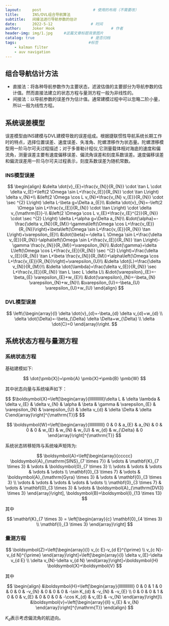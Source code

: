 ```yaml
---
layout:     post                       # 使用的布局（不需要改）
title:      INS/DVL组合导航算法
subtitle:   间接法进行导航参数的估计
date:       2022-5-12                 # 时间
author:     Joker Hook                         # 作者
header-img: img/1.jpg     #这篇文章标题背景图片
catalog: true                         # 是否归档
tags:                                #标签
    - kalman filter
    - auv navigation
---
```


## 组合导航估计方法
- 直接法：将各种导航参数作为主要状态，滤波估值的主要部分为导航参数的估计值。然而直接法建立的状态方程与量测方程一般为非线性的。
- 间接法：以导航参数的误差作为估计值。通常建模过程中可以忽略二阶小量，所以一般为线性方程。

## 系统误差模型
误差模型由INS建模与DVL建模导致的误差组成。根据捷联惯性导航系统长期工作时的特点，选择位置误差、速度误差、失准角、陀螺漂移作为状态量。陀螺漂移模型用一阶马尔可夫过程描述；对于多普勒计程仪,它测量载体相对海底的速度和偏流角，测量误差主要有速度偏移误差、偏流角误差和刻度系数误差。速度偏移误差和偏流误差用一阶马尔可夫过程表示，刻度系数误差为随机常数。

### INS模型误差

$$
\begin{align}
&\delta \dot{v}_{E}=\frac{v_{N}}{R_{N}} \cdot \tan L \cdot \delta v_{E}+\left(2 \Omega \sin L+\frac{v_{E}}{R_{N}} \cdot \tan L\right) \delta v_{N}+\\
&\left(2 \Omega \cos L v_{N}+\frac{v_{N} v_{E}}{R_{N}} \cdot \sec ^{2} L\right) \delta L-\beta g+\Delta a_{E}\\
&\delta \dot{v}_{N}=-\left(2 \Omega \sin L+\frac{v_{E}}{R_{N}} \cdot \tan L\right) \cdot \delta v_{\mathrm{E}}-\\
&\left(2 \Omega \cos L v_{E}+\frac{v_{E}^{2}}{R_{N}} \cdot \sec ^{2} L\right) \delta L+\alpha g+\Delta a_{N}\\
&\dot{\alpha}=-\frac{\delta v_{N}}{R_{M}}-\gamma\left(\Omega \cos L+\frac{v_{E}}{R_{N}}\right)+\beta\left(\Omega \sin L+\frac{v_{E}}{R_{N}} \tan L\right)+\varepsilon_{E}\\
&\dot{\beta}=-\delta L \Omega \sin L+\frac{\delta v_{E}}{R_{N}}-\alpha\left(\Omega \sin L+\frac{v_{E}}{R_{N}} \tan L\right)-\gamma \frac{v_{N}}{R_{M}}+\varepsilon_{N}\\
&\dot{\gamma}=\delta L\left(\Omega \cos L+\frac{v_{E}}{R_{N}} \sec ^{2} L\right)+\frac{\delta v_{E}}{R_{N}} \tan L+\beta \frac{v_{N}}{R_{M}}+\alpha\left(\Omega \cos L+\frac{v_{E}}{R_{N}}\right)+\varepsilon_{U}\\
&\delta \dot{L}=\frac{\delta v_{N}}{R_{M}}\\
&\delta \dot{\lambda}=\frac{\delta v_{E}}{R_{N}} \sec L+\frac{v_{E}}{R_{N}} \tan L \sec L \delta L\\
&\dot{\varepsilon}_{E}=-\beta_{E} \varepsilon_{E}+w_{E}\\
&\dot{\varepsilon}_{N}=-\beta_{N} \varepsilon_{N}+w_{N}\\
&\varepsilon_{U}=-\beta_{U} \varepsilon_{U}+w_{U}
\end{align}
$$

### DVL模型误差

$$
\left\{\begin{array}{l}
\delta \dot{v}_{d}=-\beta_{d} \delta v_{d}+w_{d} \\
\delta \dot{\Delta}=-\beta_{\Delta} \delta \Delta+w_{\Delta} \\
\delta \dot{C}=0
\end{array}\right.
$$

## 系统状态方程与量测方程

### 系统状态方程
基础建模如下:

$$
\dot{\pmb{X}}=\pmb{A} \pmb{X}+\pmb{B} \pmb{W}
$$

其中状态向量与系统噪声如下：

$$
$\boldsymbol{X}=\left[\begin{array}{lllllllllllll}\delta L & \delta \lambda & \delta v_{E} & \delta v_{N} & \alpha & \beta & \gamma & \varepsilon_{E} & \varepsilon_{N} & \varepsilon_{U} & \delta v_{d} & \delta \Delta & \delta C\end{array}\right]^{\mathrm{T}}$
$$

$$
\boldsymbol{W}=\left[\begin{array}{lllllllllllll}
0 & 0 & a_{E} & a_{N} & 0 & 0 & 0 & w_{E} & w_{N} & w_{U} & w_{d} & w_{\Delta} & 0
\end{array}\right]^{\mathrm{T}}
$$

系统状态转移矩阵与系统噪声矩阵为:

$$
\boldsymbol{A}=\left[\begin{array}{ccccc}
\boldsymbol{A}_{\mathrm{SINS}_{7 \times 7}} & \vdots & \mathbf{K}_{7 \times 3} & \vdots & \boldsymbol{0}_{7 \times 3} \\
\vdots & \vdots & \vdots & \vdots & \vdots \\
\mathbf{0}_{3 \times 7} & \vdots & \boldsymbol{A}_{\mathrm{Gyra} \times 3} & \vdots & \mathbf{0}_{3 \times 3} \\
\vdots & \vdots & \vdots & \vdots & \vdots \\
\mathbf{0}_{3 \times 7} & \vdots & \mathbf{0}_{3 \times 3} & \vdots & \boldsymbol{A}_{\mathrm{DVI3} \times 3}
\end{array}\right], \boldsymbol{B}=\boldsymbol{I}_{13 \times 13}
$$

其中

$$
\mathbf{K}_{7 \times 3} = \left[\begin{array}{c}
\mathbf{0}_{4 \times 3} \\
\mathbf{I}_{3 \times 3}
\end{array}\right]
$$

### 量测方程

$$
\boldsymbol{Z}=\left[\begin{array}{l}
v_{c E}-v_{d E}^{\prime} \\
v_{c N}-v_{d N}^{\prime}
\end{array}\right]=\left[\begin{array}{l}
\delta v_{E}-\delta v_{d E} \\
\delta v_{N}-\delta v_{d N}
\end{array}\right]=\boldsymbol{H} \boldsymbol{X}+\boldsymbol{V}
$$

其中

$$
\begin{align}
&\boldsymbol{H}=\left[\begin{array}{lllllllllllll}
0 & 0 & 1 & 0 & 0 & 0 & -v_{N} & 0 & 0 & 0 & -\sin K_{d} & -v_{N} & -v_{E} \\
0 & 0 & 0 & 1 & 0 & 0 & v_{E} & 0 & 0 & 0 & -\cos K_{d} & v_{E} & -v_{N}
\end{array}\right]\\
&\boldsymbol{v}=\left[\begin{array}{ll}
v_{E} & v_{N}
\end{array}\right]^{\mathrm{T}}
\end{align}
$$

$K_d$表示考虑偏流角的航迹向。
